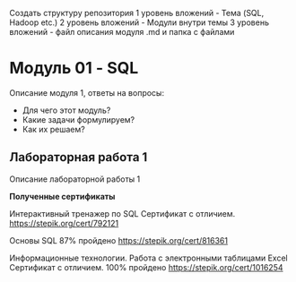 Создать структуру репозитория
1 уровень вложений - Тема (SQL, Hadoop etc.)
2 уровень вложений - Модули внутри темы
3 уровень вложений - файл описания модуля .md и папка с файлами

# Модуль 01 - SQL

Описание модуля 1, ответы на вопросы:
* Для чего этот модуль?
* Какие задачи формулируем?
* Как их решаем?

## Лабораторная работа 1

Описание лабораторной работы 1






**Полученные сертификаты**

Интерактивный тренажер по SQL
Сертификат с отличием.
https://stepik.org/cert/792121


Основы SQL
87% пройдено
https://stepik.org/cert/816361

Информационные технологии. Работа с электронными таблицами Excel
Сертификат с отличием. 100% пройдено
https://stepik.org/cert/1016254
